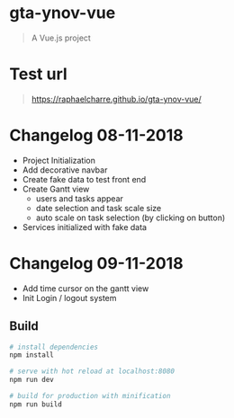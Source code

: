 # gta-ynov-vue

> A Vue.js project

# Test url
> https://raphaelcharre.github.io/gta-ynov-vue/

# Changelog 08-11-2018
- Project Initialization
- Add decorative navbar
- Create fake data to test front end
- Create Gantt view
    - users and tasks appear
    - date selection and task scale size
    - auto scale on task selection (by clicking on button)
- Services initialized with fake data

# Changelog 09-11-2018
- Add time cursor on the gantt view
- Init Login / logout system

## Build

``` bash
# install dependencies
npm install

# serve with hot reload at localhost:8080
npm run dev

# build for production with minification
npm run build
```
